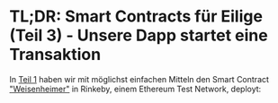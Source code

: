 # TL;DR: Smart Contracts für Eilige (Teil 3) - Unsere Dapp startet eine Transaktion

In [Teil 1](https://www.iteratec.de/tech-blog/artikel/news/tldr-smart-contracts-fuer-eilige-teil-1-1/) haben wir mit möglichst einfachen Mitteln den Smart Contract ["Weisenheimer"](https://github.com/owidder/iteraBlog/blob/master/weisenheimer/contract/Weisenheimer.sol) in Rinkeby, einem Ethereum Test Network, deployt:

<!--stackedit_data:
eyJoaXN0b3J5IjpbODY2NTY3NzQ1LDE0NjE1MTAyMDUsMTMzNj
E4ODg4MCwtMzk1NzIzNzgyXX0=
-->